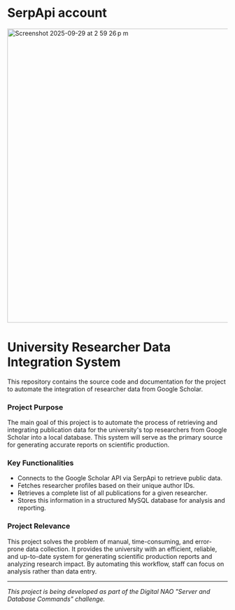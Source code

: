 # SerpApi account

<img width="1124" height="671" alt="Screenshot 2025-09-29 at 2 59 26 p m" src="https://github.com/user-attachments/assets/daa770de-d56e-4679-a201-ce6c84ddb49c" />


# University Researcher Data Integration System

This repository contains the source code and documentation for the project to automate the integration of researcher data from Google Scholar.

### Project Purpose
The main goal of this project is to automate the process of retrieving and integrating publication data for the university's top researchers from Google Scholar into a local database. This system will serve as the primary source for generating accurate reports on scientific production.

### Key Functionalities
* Connects to the Google Scholar API via SerpApi to retrieve public data.
* Fetches researcher profiles based on their unique author IDs.
* Retrieves a complete list of all publications for a given researcher.
* Stores this information in a structured MySQL database for analysis and reporting.

### Project Relevance
This project solves the problem of manual, time-consuming, and error-prone data collection. It provides the university with an efficient, reliable, and up-to-date system for generating scientific production reports and analyzing research impact. By automating this workflow, staff can focus on analysis rather than data entry.

---
*This project is being developed as part of the Digital NAO "Server and Database Commands" challenge.*
